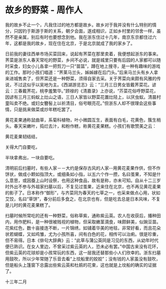 # 故乡的野菜 - 周作人

我的故乡不止一个，凡我住过的地方都是故乡。故乡对于我并没有什么特别的情分，只因钓于斯游于斯的关系，朝夕会面，遂成相识，正如乡村里的邻舍一样，虽然不是亲属，别后有时也要想念到他。我在浙东住过十几年，南京东京都住过六年，这都是我的故乡，现在住在北京，于是北京就成了我的家乡了。

日前我的妻往西单市场买菜回来，说起有荠菜在那里卖着，我便想起浙东的事来。荠菜是浙东人春天常吃的野菜，乡间不必说，就是城里只要有后园的人家都可以随时采食，妇女小儿各拿一把剪刀一只“苗篮”，蹲在地上搜寻，是一种有趣味的游戏的工作。那时小孩们唱道：“荠莱马兰头，姊姊嫁在后门头。”后来马兰头有乡人拿来进城售卖了，但荠菜还是一种野菜，须得自家去采。关于荠菜向来颇有风雅的传说，不过这似乎以吴地为主。《西湖游览志》云：“三月三日男女皆戴荠菜花。谚云：三春戴荠花，桃李羞繁华。”顾禄的《清嘉录》上亦说，“芥菜花俗呼野菜花，因谚有三月三蚂蚁上灶山之语，三日人家皆以野菜花置灶陉上，以厌虫蚁。清晨村童叫卖不绝。或妇女簪髻上以祈清目，俗号眼亮花。”但浙东人却不很理会这些事情，只是挑来做菜或炒年糕吃罢了。

黄花麦果通称鼠曲草，系菊科植物，叶小微圆互生，表面有白毛，花黄色，簇生梢头。春天采嫩叶，捣烂去汁，和粉作糕，称黄花麦果糕。小孩们有歌赞美之云：

黄花麦果韧结结，

关得大门自要吃，

半块拿弗出，一块自要吃。

清明前后扫墓时，有些人家－－大约是保存古风的人家--用黄花麦果作供，但不作饼状，做成小颗如指顶大，或细条如小指，以五六个作一攒，名曰茧果，不知是什么意思，或因蚕上山时设祭，也用这种食品，故有是称，亦未可知。自从十二三岁时外出不参与外祖家扫墓以后，不复见过茧果，近来住在北京，也不再见黄花麦果的影子了。日本称作“御形”，与齐菜同为春天的七草之一，也采来做点心用，状如艾饺，名曰“草饼”，春分前后多食之，在北京也有，但是吃去总是日本风味，不复是儿时的黄花麦果糕了。

扫墓时候所常吃的还有一种野菜，俗称草紫，通称紫云英。农人在收获后，播种田内，用作肥料，是一种很被贱视的植物，但采取嫩茎滴食，味颇鲜美，似豌豆苗。花紫红色，数十亩接连不断，一片锦绣，如铺着华美的地毯，非常好看，而且花朵状若蝴蝶，又如鸡雏，尤为小孩所喜，间有白色的花，相传可以治痢。很是珍重，但不易得。日本《俳句大辞典》云：“此草与蒲公英同是习见的东西，从幼年时代便已熟识。在女人里边，不曾采过紫云英的人，恐未必有罢。”中国古来没有花环，但紫云英的花球却是小孩常玩的东西，这一层我还替那些小人们欣幸的。浙东扫墓用鼓吹，所以少年常随了乐音去看“上坟船里的姣姣”；没有钱的人家虽没有鼓吹，但是船头上篷窗下总露出些紫云英和杜鹃的花束，这也就是上坟船的确实的证据了。

十三年二月

